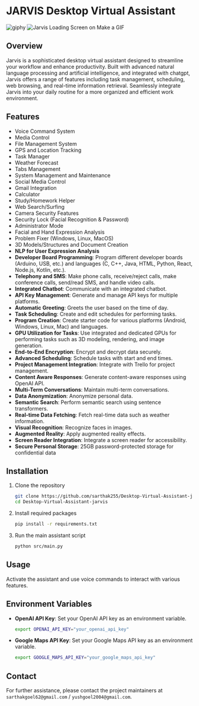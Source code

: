 # JARVIS Desktop Virtual Assistant

![giphy](https://github.com/sarthak255/Desktop-Virtual-Assistant-jarvis/assets/59481936/58f39051-f603-4e1c-88d0-81741ff30f8a)
![Jarvis Loading Screen on Make a GIF](https://github.com/sarthak255/Desktop-Virtual-Assistant-jarvis/assets/59481936/5f3780de-cd92-4c5d-9364-44512dd09bce)



## Overview
Jarvis is a sophisticated desktop virtual assistant designed to streamline your workflow and enhance productivity. Built with advanced natural language processing and artificial intelligence, and integrated with chatgpt, Jarvis offers a range of features including task management, scheduling, web browsing, and real-time information retrieval. Seamlessly integrate Jarvis into your daily routine for a more organized and efficient work environment.
## Features
- Voice Command System
- Media Control
- File Management System
- GPS and Location Tracking
- Task Manager
- Weather Forecast
- Tabs Management
- System Management and Maintenance
- Social Media Control
- Gmail Integration
- Calculator
- Study/Homework Helper
- Web Search/Surfing
- Camera Security Features
- Security Lock (Facial Recognition & Password)
- Administrator Mode
- Facial and Hand Expression Analysis
- Problem Fixer (Windows, Linux, MacOS)
- 3D Models/Structures and Document Creation
- **NLP for User Expression Analysis**
- **Developer Board Programming**: Program different developer boards (Arduino, USB, etc.) and languages (C, C++, Java, HTML, Python, React, Node.js, Kotlin, etc.).
- **Telephony and SMS**: Make phone calls, receive/reject calls, make conference calls, send/read SMS, and handle video calls.
- **Integrated Chatbot**: Communicate with an integrated chatbot.
- **API Key Management**: Generate and manage API keys for multiple platforms.
- **Automatic Greeting**: Greets the user based on the time of day.
- **Task Scheduling**: Create and edit schedules for performing tasks.
- **Program Creation**: Create starter code for various platforms (Android, Windows, Linux, Mac) and languages.
- **GPU Utilization for Tasks**: Use integrated and dedicated GPUs for performing tasks such as 3D modeling, rendering, and image generation.
- **End-to-End Encryption**: Encrypt and decrypt data securely.
- **Advanced Scheduling**: Schedule tasks with start and end times.
- **Project Management Integration**: Integrate with Trello for project management.
- **Content Aware Responses**: Generate content-aware responses using OpenAI API.
- **Multi-Term Conversations**: Maintain multi-term conversations.
- **Data Anonymization**: Anonymize personal data.
- **Semantic Search**: Perform semantic search using sentence transformers.
- **Real-time Data Fetching**: Fetch real-time data such as weather information.
- **Visual Recognition**: Recognize faces in images.
- **Augmented Reality**: Apply augmented reality effects.
- **Screen Reader Integration**: Integrate a screen reader for accessibility.
- **Secure Personal Storage**: 25GB password-protected storage for confidential data

## Installation
1. Clone the repository
    ```bash
    git clone https://github.com/sarthak255/Desktop-Virtual-Assistant-jarvis.git
    cd Desktop-Virtual-Assistant-jarvis
    ```

2. Install required packages
    ```bash
    pip install -r requirements.txt
    ```

3. Run the main assistant script
    ```bash
    python src/main.py
    ```

## Usage
Activate the assistant and use voice commands to interact with various features.

## Environment Variables
- **OpenAI API Key**: Set your OpenAI API key as an environment variable.
    ```bash
    export OPENAI_API_KEY="your_openai_api_key"
    ```
- **Google Maps API Key**: Set your Google Maps API key as an environment variable.
    ```bash
    export GOOGLE_MAPS_API_KEY="your_google_maps_api_key"
    ```

## Contact
For further assistance, please contact the project maintainers at `sarthakgoel62@gmail.com` / `yushgoel2004@gmail.com`.
